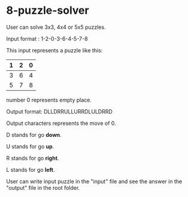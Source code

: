# 8-puzzle-solver

User can solve 3x3, 4x4 or 5x5 puzzles.

Input format : 1-2-0-3-6-4-5-7-8

This input represents a puzzle like this:

1|2|0
-|-|-
3|6|4
5|7|8

number 0 represents empty place.

Output format: DLLDRRULLURRDLULDRRD

Output characters represents the move of 0.

D stands for go **down**.

U stands for go **up**.

R stands for go **right**.

L stands for go **left**.

User can write input puzzle in the "input" file and see the answer in the "output" file in the root folder.
